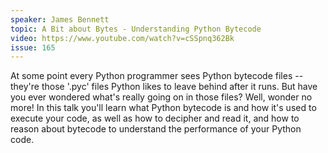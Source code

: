 ```yaml
---
speaker: James Bennett
topic: A Bit about Bytes - Understanding Python Bytecode
video: https://www.youtube.com/watch?v=cSSpnq362Bk
issue: 165
---
```


At some point every Python programmer sees Python bytecode files -- they're those '.pyc' files Python likes to leave behind after it runs. But have you ever wondered what's really going on in those files? Well, wonder no more! In this talk you'll learn what Python bytecode is and how it's used to execute your code, as well as how to decipher and read it, and how to reason about bytecode to understand the performance of your Python code.

